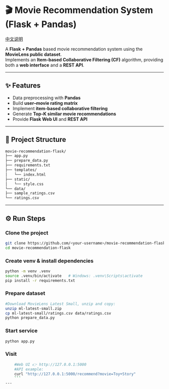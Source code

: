 # 🎬 Movie Recommendation System (Flask + Pandas)

[中文说明](./README.md)

A **Flask + Pandas** based movie recommendation system using the **MovieLens public dataset**.  
Implements an **Item-based Collaborative Filtering (CF)** algorithm, providing both a **web interface** and a **REST API**.

---

## ✨ Features
- Data preprocessing with **Pandas**  
- Build **user–movie rating matrix**  
- Implement **item-based collaborative filtering**  
- Generate **Top-K similar movie recommendations**  
- Provide **Flask Web UI** and **REST API**  

---

## 📂 Project Structure
```bash
movie-recommendation-flask/
├── app.py
├── prepare_data.py
├── requirements.txt
├── templates/
│   └── index.html
├── static/
│   └── style.css
└── data/
├── sample_ratings.csv
└── ratings.csv
```
---

## ⚙️ Run Steps

### Clone the project
```bash
git clone https://github.com/<your-username>/movie-recommendation-flask.git
cd movie-recommendation-flask
```
### Create venv & install dependencies
```bash
python -m venv .venv
source .venv/bin/activate   # Windows: .venv\Scripts\activate
pip install -r requirements.txt
```
### Prepare dataset
```bash
#Download MovieLens Latest Small, unzip and copy:
unzip ml-latest-small.zip
cp ml-latest-small/ratings.csv data/ratings.csv
python prepare_data.py
```
### Start service
```bash
python app.py
```
### Visit
```bash
	#Web UI 👉 http://127.0.0.1:5000
	#API example:
    curl "http://127.0.0.1:5000/recommend?movie=Toy+Story"
    ```
---